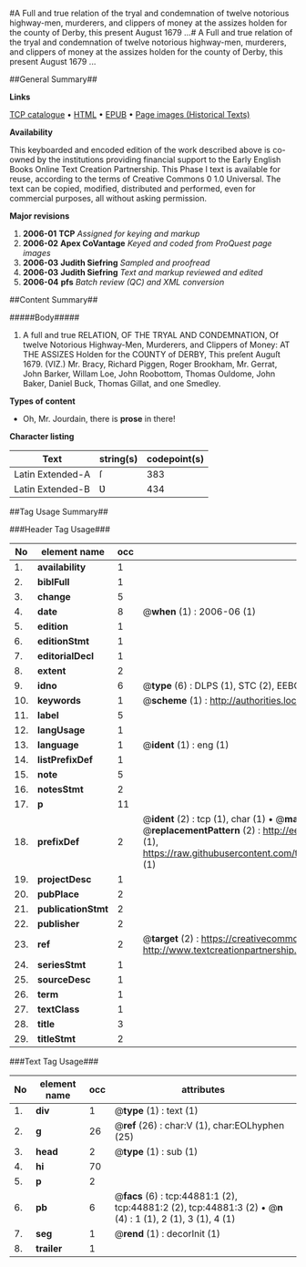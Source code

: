 #A Full and true relation of the tryal and condemnation of twelve notorious highway-men, murderers, and clippers of money at the assizes holden for the county of Derby, this present August 1679 ...#
A Full and true relation of the tryal and condemnation of twelve notorious highway-men, murderers, and clippers of money at the assizes holden for the county of Derby, this present August 1679 ...

##General Summary##

**Links**

[TCP catalogue](http://www.ota.ox.ac.uk/tcp/)  • 
[HTML](http://tei.it.ox.ac.uk/tcp/Texts-HTML/free/A40/A40601.html)  • 
[EPUB](http://tei.it.ox.ac.uk/tcp/Texts-EPUB/free/A40/A40601.epub) • 
[Page images (Historical Texts)](https://data.historicaltexts.jisc.ac.uk/view?pubId=eebo-10333905e&pageId=eebo-10333905e-44881-1)

**Availability**

This keyboarded and encoded edition of the
	       work described above is co-owned by the institutions
	       providing financial support to the Early English Books
	       Online Text Creation Partnership. This Phase I text is
	       available for reuse, according to the terms of Creative
	       Commons 0 1.0 Universal. The text can be copied,
	       modified, distributed and performed, even for
	       commercial purposes, all without asking permission.

**Major revisions**

1. __2006-01__ __TCP__ *Assigned for keying and markup*
1. __2006-02__ __Apex CoVantage__ *Keyed and coded from ProQuest page images*
1. __2006-03__ __Judith Siefring__ *Sampled and proofread*
1. __2006-03__ __Judith Siefring__ *Text and markup reviewed and edited*
1. __2006-04__ __pfs__ *Batch review (QC) and XML conversion*

##Content Summary##

#####Body#####

1. A full and true RELATION, OF THE TRYAL AND CONDEMNATION, Of twelve Notorious Highway-Men, Murderers, and Clippers of Money: AT THE ASSIZES Holden for the COƲNTY of DERBY, This preſent Auguſt 1679. (VIZ.) Mr. Bracy, Richard Piggen, Roger Brookham, Mr. Gerrat, John Barker, Willam Loe, John Roobottom, Thomas Ouldome, John Baker, Daniel Buck, Thomas Gillat, and one Smedley.

**Types of content**

  * Oh, Mr. Jourdain, there is **prose** in there!

**Character listing**


|Text|string(s)|codepoint(s)|
|---|---|---|
|Latin Extended-A|ſ|383|
|Latin Extended-B|Ʋ|434|

##Tag Usage Summary##

###Header Tag Usage###

|No|element name|occ|attributes|
|---|---|---|---|
|1.|__availability__|1||
|2.|__biblFull__|1||
|3.|__change__|5||
|4.|__date__|8| @__when__ (1) : 2006-06 (1)|
|5.|__edition__|1||
|6.|__editionStmt__|1||
|7.|__editorialDecl__|1||
|8.|__extent__|2||
|9.|__idno__|6| @__type__ (6) : DLPS (1), STC (2), EEBO-CITATION (1), OCLC (1), VID (1)|
|10.|__keywords__|1| @__scheme__ (1) : http://authorities.loc.gov/ (1)|
|11.|__label__|5||
|12.|__langUsage__|1||
|13.|__language__|1| @__ident__ (1) : eng (1)|
|14.|__listPrefixDef__|1||
|15.|__note__|5||
|16.|__notesStmt__|2||
|17.|__p__|11||
|18.|__prefixDef__|2| @__ident__ (2) : tcp (1), char (1)  •  @__matchPattern__ (2) : ([0-9\-]+):([0-9IVX]+) (1), (.+) (1)  •  @__replacementPattern__ (2) : http://eebo.chadwyck.com/downloadtiff?vid=$1&page=$2 (1), https://raw.githubusercontent.com/textcreationpartnership/Texts/master/tcpchars.xml#$1 (1)|
|19.|__projectDesc__|1||
|20.|__pubPlace__|2||
|21.|__publicationStmt__|2||
|22.|__publisher__|2||
|23.|__ref__|2| @__target__ (2) : https://creativecommons.org/publicdomain/zero/1.0/ (1), http://www.textcreationpartnership.org/docs/. (1)|
|24.|__seriesStmt__|1||
|25.|__sourceDesc__|1||
|26.|__term__|1||
|27.|__textClass__|1||
|28.|__title__|3||
|29.|__titleStmt__|2||


###Text Tag Usage###

|No|element name|occ|attributes|
|---|---|---|---|
|1.|__div__|1| @__type__ (1) : text (1)|
|2.|__g__|26| @__ref__ (26) : char:V (1), char:EOLhyphen (25)|
|3.|__head__|2| @__type__ (1) : sub (1)|
|4.|__hi__|70||
|5.|__p__|2||
|6.|__pb__|6| @__facs__ (6) : tcp:44881:1 (2), tcp:44881:2 (2), tcp:44881:3 (2)  •  @__n__ (4) : 1 (1), 2 (1), 3 (1), 4 (1)|
|7.|__seg__|1| @__rend__ (1) : decorInit (1)|
|8.|__trailer__|1||
